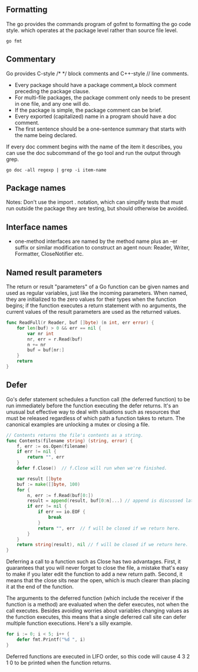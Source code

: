 ## Formatting

The go provides the commands program of gofmt to formatting the go code style.
which operates at the package level rather than source file level.

```shell
go fmt
```

## Commentary

Go provides C-style /\* \*/ block comments and C++-style // line comments.

- Every package should have a package comment,a block comment preceding the package clause.
- For multi-file packages, the package comment only needs to be present in one file, and any one will do.
- If the package is simple, the package comment can be brief.
- Every exported (capitalized) name in a program should have a doc comment.
- The first sentence should be a one-sentence summary that starts with the name being declared.

If every doc comment begins with the name of the item it describes, you can use the doc subcommand of the go tool and run the output through grep.

```shell
go doc -all regexp | grep -i item-name
```

## Package names

Notes: Don't use the import . notation, which can simplify tests that must run outside the package they are testing, but should otherwise be avoided.

## Interface names

- one-method interfaces are named by the method name plus an -er suffix or similar modification to construct an agent noun: Reader, Writer, Formatter, CloseNotifier etc.

## Named result parameters

The return or result "parameters" of a Go function can be given names and used as regular variables, just like the incoming parameters. When named, they are initialized to the zero values for their types when the function begins; if the function executes a return statement with no arguments, the current values of the result parameters are used as the returned values.

```go
func ReadFull(r Reader, buf []byte) (n int, err error) {
    for len(buf) > 0 && err == nil {
        var nr int
        nr, err = r.Read(buf)
        n += nr
        buf = buf[nr:]
    }
    return
}
```

## Defer

Go's defer statement schedules a function call (the deferred function) to be run immediately before the function executing the defer returns. It's an unusual but effective way to deal with situations such as resources that must be released regardless of which path a function takes to return. The canonical examples are unlocking a mutex or closing a file.

```go
// Contents returns the file's contents as a string.
func Contents(filename string) (string, error) {
    f, err := os.Open(filename)
    if err != nil {
        return "", err
    }
    defer f.Close()  // f.Close will run when we're finished.

    var result []byte
    buf := make([]byte, 100)
    for {
        n, err := f.Read(buf[0:])
        result = append(result, buf[0:n]...) // append is discussed later.
        if err != nil {
            if err == io.EOF {
                break
            }
            return "", err  // f will be closed if we return here.
        }
    }
    return string(result), nil // f will be closed if we return here.
}
```

Deferring a call to a function such as Close has two advantages. First, it guarantees that you will never forget to close the file, a mistake that's easy to make if you later edit the function to add a new return path. Second, it means that the close sits near the open, which is much clearer than placing it at the end of the function.

The arguments to the deferred function (which include the receiver if the function is a method) are evaluated when the defer executes, not when the call executes. Besides avoiding worries about variables changing values as the function executes, this means that a single deferred call site can defer multiple function executions. Here's a silly example.

```go
for i := 0; i < 5; i++ {
    defer fmt.Printf("%d ", i)
}
```

Deferred functions are executed in LIFO order, so this code will cause 4 3 2 1 0 to be printed when the function returns.
